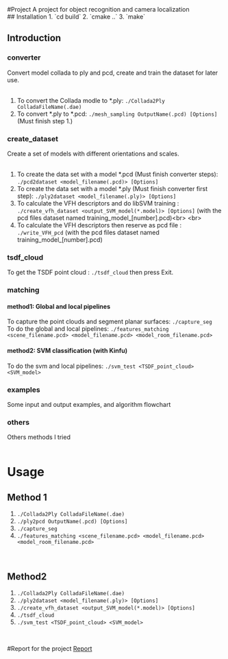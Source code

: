 <snippet>
  <content>
#Project
A project for object recognition and camera localization
</br>
## Installation
1. `cd build`
2. `cmake ..`
3. `make`
</br>

## Introduction
### converter
Convert model collada to ply and pcd, create and train the dataset for later use.</br>
</br>
1. To convert the Collada modle to *.ply: `./Collada2Ply ColladaFileName(.dae)`</br>
2. To convert *.ply to *.pcd: `./mesh_sampling OutputName(.pcd) [Options]` (Must finish step 1.)</br>

### create_dataset
Create a set of models with different orientations and scales.</br>
</br>
1. To create the data set with a model *.pcd (Must finish converter steps): `./pcd2dataset <model_filename(.pcd)> [Options]`</br>
2. To create the data set with a model *.ply (Must finish converter first step): `./ply2dataset <model_filename(.ply)> [Options]` </br>
3. To calculate the VFH descriptors and do libSVM training : `./create_vfh_dataset <output_SVM_model(*.model)> [Options]` (with the pcd files dataset named training_model_[number].pcd)\<br>
\<br> 
4. To calculate the VFH descriptors then reserve as pcd file : `./write_VFH_pcd` (with the pcd files dataset named training_model_[number].pcd)</br>

### tsdf_cloud

To get the TSDF point cloud :  `./tsdf_cloud` then press Exit.     
### matching
#### method1: Global and local pipelines
To capture the point clouds and segment planar surfaces: `./capture_seg`</br>
To do the global and local pipelines: `./features_matching <scene_filename.pcd> <model_filename.pcd> <model_room_filename.pcd>`</br>
#### method2: SVM classification (with Kinfu)
To do the svm and local pipelines: `./svm_test <TSDF_point_cloud> <SVM_model>`</br>
### examples
Some input and output examples, and algorithm flowchart</br>
### others
Others methods I tried</br>
</br>
# Usage
## Method 1
1. `./Collada2Ply ColladaFileName(.dae)`</br>
2. `./ply2pcd OutputName(.pcd) [Options]`</br>
3. `./capture_seg`</br>
4. `./features_matching <scene_filename.pcd> <model_filename.pcd> <model_room_filename.pcd>`</br>
</br>

## Method2
1. `./Collada2Ply ColladaFileName(.dae)`</br>
2. `./ply2dataset <model_filename(.ply)> [Options]`</br>
3. `./create_vfh_dataset <output_SVM_model(*.model)> [Options]`</br>
4. `./tsdf_cloud`</br>
5. `./svm_test <TSDF_point_cloud> <SVM_model>`</br>

</br>
  </content>
</snippet>

#Report for the project
[Report](https://drive.google.com/open?id=0B6L4aoLTHNX1bFlNR1pIUlNmbGc)  
